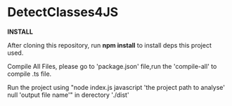 # DetectClasses4JS
**INSTALL**

After cloning this repository, run **npm install** to install deps this project used.

Compile All Files, please go to 'package.json' file,run the 'compile-all' to compile .ts file.

Run the project using "node index.js javascript 'the project path to analyse' null 'output file name'" in derectory './dist'
